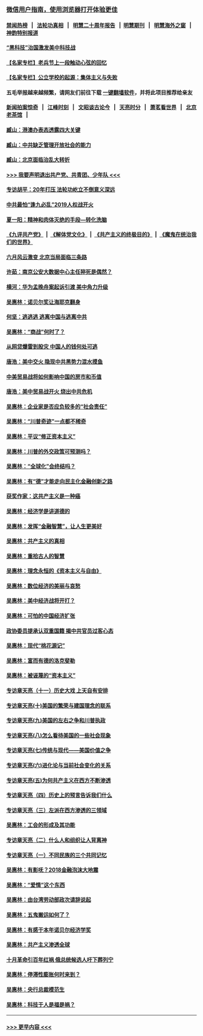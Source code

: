 ### [微信用户指南，使用浏览器打开体验更佳](https://github.com/gfw-breaker/banned-news1/blob/master/indexes/wechat-guide.md?t=0)
#### [禁闻热榜](热点新闻.md?t=0)  &nbsp;&nbsp;|&nbsp;&nbsp; [法轮功真相](https://github.com/gfw-breaker/truth/blob/master/README.md?t=0) &nbsp;&nbsp;|&nbsp;&nbsp; [明慧二十周年报告](https://github.com/gfw-breaker/mh-reports/blob/master/README.md?t=0) &nbsp;&nbsp;|&nbsp;&nbsp;[明慧期刊](https://github.com/gfw-breaker/mh-qikan) &nbsp;&nbsp;|&nbsp;&nbsp; [明慧海外之窗](https://github.com/gfw-breaker/mh-news/blob/master/README.md?t=0) &nbsp;&nbsp;|&nbsp;&nbsp; [神韵特别报道](https://github.com/gfw-breaker/mh-news/blob/master/shenyun.md?t=0)
#### [“黑科技”治国激发美中科技战](../pages/nsc423/n11638056.md?t=02071433) 
#### [【名家专栏】老兵节上一段触动心弦的回忆](../pages/nsc423/n11646016.md?t=02071433) 
#### [【名家专栏】公立学校的起源：集体主义与失败](../pages/nsc423/n11601833.md?t=02071433) 
#### 五毛举报越来越频繁，请网友们前往下载 [一键翻墙软件](https://github.com/gfw-breaker/ssr-accounts)，并将此项目推荐给亲友
#### [新闻拍案惊奇](https://github.com/gfw-breaker/banned-news1/blob/master/pages/link4.md) &nbsp;&nbsp;|&nbsp;&nbsp; [江峰时刻](https://github.com/gfw-breaker/banned-news1/blob/master/pages/link4.md) &nbsp;&nbsp;|&nbsp;&nbsp; [文昭谈古论今](https://github.com/gfw-breaker/banned-news1/blob/master/pages/link4.md) &nbsp;&nbsp;|&nbsp;&nbsp; [天亮时分](https://github.com/gfw-breaker/banned-news1/blob/master/pages/link4.md) &nbsp;&nbsp;|&nbsp;&nbsp; [萧茗看世界](https://github.com/gfw-breaker/banned-news1/blob/master/pages/link4.md) &nbsp;&nbsp;|&nbsp;&nbsp; [北京老茶馆](https://github.com/gfw-breaker/banned-news1/blob/master/pages/link4.md) &nbsp;&nbsp;|&nbsp;&nbsp; 
#### [臧山：港澳办表态透露四大关键](../pages/nsc423/n11421628.md?t=02071433) 
#### [臧山：中共缺乏管理开放社会的能力](../pages/nsc423/n11407457.md?t=02071433) 
#### [臧山：北京面临治乱大转折](../pages/nsc423/n11406895.md?t=02071433) 
#### [>>> 我要声明退出共产党、共青团、少年队 <<<](https://github.com/begood0513/goodnews/blob/master/quit/letter.md) 
#### [专访胡平：20年打压 法轮功屹立不倒意义深远](../pages/nsc423/n11398800.md?t=02071433) 
#### [中共最怕“逢九必乱”2019人权战开火](../pages/nsc423/n11385248.md?t=02071433) 
#### [夏一阳：精神和肉体灭绝的手段—转化洗脑](../pages/nsc423/n11368250.md?t=02071433) 
#### [《九评共产党》](https://github.com/begood0513/9ping.md/blob/master/README.md) &nbsp;|&nbsp; [《解体党文化》](../../../../jtdwh.md/blob/master/README.md)  &nbsp;|&nbsp; [《共产主义的终极目的》](../../../../gczydzjmd.md/blob/master/README.md) &nbsp;|&nbsp; [《魔鬼在统治我们的世界》](../../../../mgztzwmdsj.md/blob/master/README.md) 
#### [六月风云激变 北京当局面临三条路](../pages/nsc423/n11313668.md?t=02071433) 
#### [许茹：南京公安大数据中心主任猝死是偶然？](../pages/nsc423/n11064744.md?t=02071433) 
#### [横河：华为孟晚舟案起诉引渡 美中角力升级](../pages/nsc423/n11027230.md?t=02071433) 
#### [吴惠林：诺贝尔奖让海耶克翻身](../pages/nsc423/n10890049.md?t=02071433) 
#### [何坚：逃逃逃 逃离中国与逃离中共](../pages/nsc423/n10592891.md?t=02071433) 
#### [吴惠林：“商战”何时了？](../pages/nsc423/n10573558.md?t=02071433) 
#### [从网贷爆雷到股灾 中国人的钱何处可逃](../pages/nsc423/n10572800.md?t=02071433) 
#### [唐浩：美中交火 隐现中共黑势力混水摸鱼](../pages/nsc423/n10544040.md?t=02071433) 
#### [中美贸易战将如何影响中国的房市和币值](../pages/nsc423/n10543697.md?t=02071433) 
#### [唐浩：美中贸易战开火 烧出中共危机](../pages/nsc423/n10540126.md?t=02071433) 
#### [吴惠林：企业家是否应负较多的“社会责任”](../pages/nsc423/n10535022.md?t=02071433) 
#### [吴惠林：“川普奇迹”一点都不稀奇](../pages/nsc423/n10512808.md?t=02071433) 
#### [吴惠林：平议“修正资本主义”](../pages/nsc423/n10495724.md?t=02071433) 
#### [吴惠林：川普的外交政策可预测吗？](../pages/nsc423/n10462387.md?t=02071433) 
#### [吴惠林：“全球化”会终结吗？](../pages/nsc423/n10452838.md?t=02071433) 
#### [吴惠林：有“德”才能走向民主化金融创新之路](../pages/nsc423/n10432292.md?t=02071433) 
#### [获奖作家：这共产主义是一种癌](../pages/nsc423/n10431541.md?t=02071433) 
#### [吴惠林：经济学是讲道德的](../pages/nsc423/n10398014.md?t=02071433) 
#### [吴惠林：发挥“金融智慧”，让人生更美好](../pages/nsc423/n10375019.md?t=02071433) 
#### [吴惠林：共产主义的真相](../pages/nsc423/n10351394.md?t=02071433) 
#### [吴惠林：重拾古人的智慧](../pages/nsc423/n10337691.md?t=02071433) 
#### [吴惠林：理念永恒的《资本主义与自由》](../pages/nsc423/n10316274.md?t=02071433) 
#### [吴惠林：数位经济的美丽与哀愁](../pages/nsc423/n10292946.md?t=02071433) 
#### [吴惠林：美中经济战将开打？](../pages/nsc423/n10258825.md?t=02071433) 
#### [吴惠林：可怕的中国经济扩张](../pages/nsc423/n10219147.md?t=02071433) 
#### [政协委员提承认双重国籍 揭中共官员过客心态](../pages/nsc423/n10208809.md?t=02071433) 
#### [吴惠林：现代“桃花源记”](../pages/nsc423/n10185234.md?t=02071433) 
#### [吴惠林：富而有德的洛克斐勒](../pages/nsc423/n10142264.md?t=02071433) 
#### [吴惠林：被诬蔑的“资本主义”](../pages/nsc423/n10124816.md?t=02071433) 
#### [专访章天亮（十一）历史大戏 上天自有安排](../pages/nsc423/n10094905.md?t=02071433) 
#### [专访章天亮(十)美国的繁荣与建国理念的联系](../pages/nsc423/n10094899.md?t=02071433) 
#### [专访章天亮(九)美国的左右之争和川普执政](../pages/nsc423/n10094889.md?t=02071433) 
#### [专访章天亮(八)怎么看待美国的一些社会现象](../pages/nsc423/n10094857.md?t=02071433) 
#### [专访章天亮(七)传统与现代——美国价值之争](../pages/nsc423/n10093140.md?t=02071433) 
#### [专访章天亮(六)进化论与当前社会变化的关系](../pages/nsc423/n10092036.md?t=02071433) 
#### [专访章天亮(五)为何共产主义在西方不断渗透](../pages/nsc423/n10083620.md?t=02071433) 
#### [专访章天亮（四）历史上的预言告诉我们什么](../pages/nsc423/n10083606.md?t=02071433) 
#### [专访章天亮（三）左派在西方渗透的三领域](../pages/nsc423/n10081115.md?t=02071433) 
#### [吴惠林：工会的形成及其功能](../pages/nsc423/n10080633.md?t=02071433) 
#### [专访章天亮（二）什么人和组织让人背离神](../pages/nsc423/n10076637.md?t=02071433) 
#### [专访章天亮（一）不同民族的三个共同记忆](../pages/nsc423/n10074188.md?t=02071433) 
#### [吴惠林：有影呒？2018金融泡沫大地震](../pages/nsc423/n10040534.md?t=02071433) 
#### [吴惠林：“爱情”这个东西](../pages/nsc423/n10019423.md?t=02071433) 
#### [吴惠林：由台湾劳动部政次请辞说起](../pages/nsc423/n9979679.md?t=02071433) 
#### [吴惠林：五鬼搬运如何了？](../pages/nsc423/n9925338.md?t=02071433) 
#### [吴惠林：有感于本年诺贝尔经济学奖](../pages/nsc423/n9871883.md?t=02071433) 
#### [吴惠林：共产主义渗透全球](../pages/nsc423/n9812748.md?t=02071433) 
#### [十月革命引百年红祸 俄总统候选人吁下葬列宁](../pages/nsc423/n9810182.md?t=02071433) 
#### [吴惠林：停滞性膨胀何时来到？](../pages/nsc423/n9764136.md?t=02071433) 
#### [吴惠林：央行总裁模范生](../pages/nsc423/n9728134.md?t=02071433) 
#### [吴惠林：科技于人是福是祸？](../pages/nsc423/n9672982.md?t=02071433) 

----
#### [ >>> 更早内容 <<< ](../indexes/nsc423-earlier.md)
